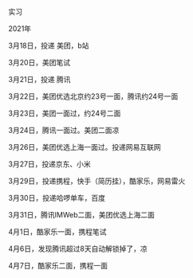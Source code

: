 实习

2021年

3月18日，投递 美团，b站

3月20日，美团笔试

3月21日，投递 腾讯

3月22日，美团优选北京约23号一面，腾讯约24号一面

3月23日，美团一面过，约24号二面

3月24日，腾讯一面过。美团二面凉

3月26日，美团优选上海一面过。投递网易互联网

3月27日，投递京东、小米

3月29日，投递携程，快手（简历挂），酷家乐，网易雷火

3月30日，投递哈啰单车，百度

3月31日，腾讯IMWeb二面，美团优选上海二面

4月1日，酷家乐一面，携程笔试

4月6日，发现腾讯超过8天自动解锁掉了，凉

4月7日，酷家乐二面，携程一面